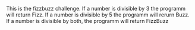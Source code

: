 This is the fizzbuzz challenge. 
If a number is divisible by 3 the programm will return Fizz.
If a number is divisible by 5 the programm will rerurn Buzz.
If a number is divisible by both, the programm will return FizzBuzz